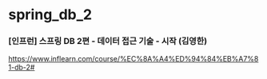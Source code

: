 # spring_db_2

### [인프런] 스프링 DB 2편 - 데이터 접근 기술 - 시작 (김영한) 
https://www.inflearn.com/course/%EC%8A%A4%ED%94%84%EB%A7%81-db-2#